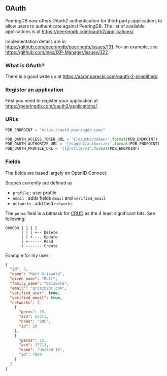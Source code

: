 
## OAuth

PeeringDB now offers OAuth2 authentication for third-party applications to allow users to authenticate against PeeringDB.  The list of available applications is at <https://peeringdb.com/oauth2/applications/>.

Implementation details are in <https://github.com/peeringdb/peeringdb/issues/131>.  For an example, see <https://github.com/inex/IXP-Manager/issues/322>.  

### What is OAuth?

There is a good write up at <https://aaronparecki.com/oauth-2-simplified/>.

### Register an application

First you need to register your application at <https://peeringdb.com/oauth2/applications/>.

### URLs

```python
PDB_ENDPOINT = "https://auth.peeringdb.com/"

PDB_OAUTH_ACCESS_TOKEN_URL = '{}oauth2/token/'.format(PDB_ENDPOINT)
PDB_OAUTH_AUTHORIZE_URL = '{}oauth2/authorize/'.format(PDB_ENDPOINT)
PDB_OAUTH_PROFILE_URL = '{}profile/v1'.format(PDB_ENDPOINT)
```

### Fields

The fields are based largely on OpenID Connect.

Scopes currently are defined as 

- `profile` : user profile
- `email` : adds fields `email` and `verified_email`
- `networks` : add field `networks`

The `perms` field is a bitmask for [CRUD](https://en.wikipedia.org/wiki/Create,_read,_update_and_delete) as the 4 least significant bits. See following:

```
0b0000 1 1 1 1
       | | | +-- Delete
       | | +---- Update
       | +------ Read
       + ------- Create
```

Example for my user:

```json
{
  "id": 3,
  "name": "Matt Griswold",
  "given_name": "Matt",
  "family_name": "Griswold",
  "email": "grizz@20c.com",
  "verified_user": true,
  "verified_email": true,
  "networks": [
    {
      "perms": 15,
      "asn": 63311,
      "name": "20C",
      "id": 20
    }, 
    {
      "perms": 15,
      "asn": 33713,
      "name": "United IX",
      "id": 7889
    }
  ]
}
```
